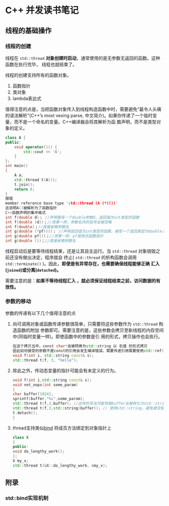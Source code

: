 # C++ 并发读书笔记

## 线程的基础操作

### 线程的创建

线程在 `std::thread` **对象创建时启动**，通常使用的是无参数无返回的函数。这种函数在执行完毕，
线程也就结束了。

线程的创建支持所有的函数对象。
1. 函数指针
2. 类对象
3. lambda表达式

值得注意的点是，当把函数对象传入到线程构造函数中时，需要避免“最令人头痛的语法解析”(C++’s most
vexing parse, 中文简介)。如果你传递了一个临时变量，而不是一个命名的变量。C++编译器会将其解析为函
数声明，而不是类型对象的定义。
```c++
class A {
public:
    void operator()() {
        std::cout << 'A';
    }
};
int main()
{
    A a;
    std::thread t(A());
    t.join();
    return 0;
}
报错
member reference base type 'std::thread (A (*)())'
这说明A()被解析为了函数指针
C++函数声明的集中格式
int f(double d)； //声明接受一个double参数d，返回值为int类型的函数  
int f(double (d))；//效果一样，参数名外的括号会被忽略  
int f(double)；//直接省略参数名 
int g(double (*pf)())； //声明返回值为int类型的函数，接受一个返回类型为double无参数的函数指针pf 
int g(double pf())；//效果一样，pf是隐式函数指针  
int g(double ())；//直接省略参数名 
```

线程启动后是要等待线程结束，还是让其自主运行。当 `std::thread` 对象销毁之前还没有做出决定，程序就会
终止( `std::thread` 的析构函数会调用 `std::terminate()` )。因此，**即便是有异常存在，也需要确保线程能够正确
汇入(`joined`)或分离(`detached`)。**

需要注意的是：**如果不等待线程汇入 ，就必须保证线程结束之前，访问数据的有效性。**

### 参数的移动
参数的传递有以下几个值得注意的点

1. 向可调用对象或函数传递参数很简单，只需要将这些参数作为 `std::thread` 构造函数的附加
   参数即可。需要注意的是，这些参数会拷贝至新线程的内存空间中(同临时变量一样)。即使函数中的参数是引
   用的形式，拷贝操作也会执行。
    ```c++
    在这个拷贝当中，const char*会被转换为std::string 以 右值 的形式拷贝
    因此如何接受的参数不是const的引用会发生编译错误，需要传递引用需要使用std::ref()显示的传递
    void f(int i, std::string const& s);
    std::thread t(f, 3, "hello");
    ```
2. 除此之外，传动态变量的指针可能会有未定义的行为。
   ```cpp
   void f(int i,std::string const& s);
   void not_oops(int some_param)
   {
   char buffer[1024];
   sprintf(buffer,"%i",some_param);
   std::thread t(f,3,buffer); //这样的写法可能导致buffer在被转化为std::string的过程前被释放导致未定义行为
   std::thread t(f,3,std::string(buffer)); // 使用std::string，避免悬空指针
   t.detach();
   }
   ```
3. thread支持类似[bind](#std::bind实现机制) 将成员方法绑定到对象指针上
   ```c++
   class X
   {
   public:
   void do_lengthy_work();
   };
   X my_x;
   std::thread t(&X::do_lengthy_work, &my_x);
   ```



## 附录

### std::bind实现机制
